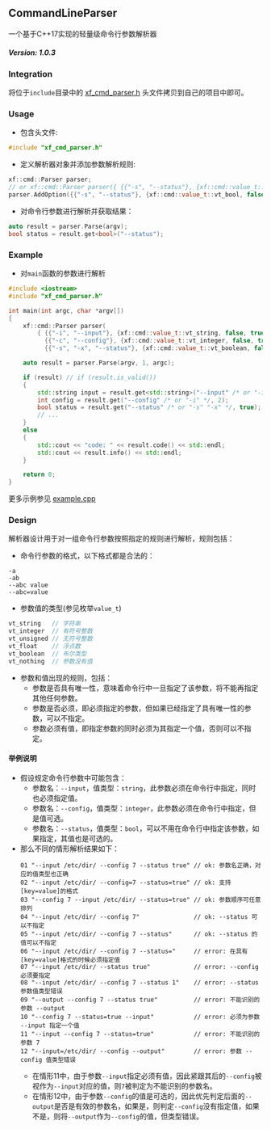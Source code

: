 ## CommandLineParser
一个基于C++17实现的轻量级命令行参数解析器

##### Version: 1.0.3

### Integration
将位于`include`目录中的 [xf_cmd_parser.h](include/xf_cmd_parser.h) 头文件拷贝到自己的项目中即可。

### Usage
* 包含头文件:
```C++
#include "xf_cmd_parser.h"
```
* 定义解析器对象并添加参数解析规则:
```C++
xf::cmd::Parser parser;
// or xf::cmd::Parser parser({ {{"-s", "--status"}, {xf::cmd::value_t::vt_bool, false, true, true}} });
parser.AddOption({{"-s", "--status"}, {xf::cmd::value_t::vt_bool, false, true, true}});
```
* 对命令行参数进行解析并获取结果：
```C++
auto result = parser.Parse(argv);
bool status = result.get<bool>("--status");
```

### Example
* 对`main`函数的参数进行解析
```C++
#include <iostream>
#include "xf_cmd_parser.h"

int main(int argc, char *argv[])
{
    xf::cmd::Parser parser(
        { {{"-i", "--input"}, {xf::cmd::value_t::vt_string, false, true, true}},
          {{"-c", "--config"}, {xf::cmd::value_t::vt_integer, false, true, false}},
          {{"-s", "-x", "--status"}, {xf::cmd::value_t::vt_boolean, false, true, false}} });

    auto result = parser.Parse(argv, 1, argc);

    if (result) // if (result.is_valid())
    {
        std::string input = result.get<std::string>("--input" /* or "-i" */);
        int config = result.get("--config" /* or "-i" */, 2);
        bool status = result.get("--status" /* or "-s" "-x" */, true);
        // ...
    }
    else
    {
        std::cout << "code: " << result.code() << std::endl;
        std::cout << result.info() << std::endl;
    }

    return 0;
}
```
更多示例参见 [example.cpp](example/example.cpp)

### Design
解析器设计用于对一组命令行参数按照指定的规则进行解析，规则包括：
* 命令行参数的格式，以下格式都是合法的：
```
-a
-ab
--abc value
--abc=value
```
* 参数值的类型(参见枚举`value_t`)
```C++
vt_string   // 字符串
vt_integer  // 有符号整数
vt_unsigned // 无符号整数
vt_float    // 浮点数
vt_boolean  // 布尔类型
vt_nothing  // 参数没有值
```
* 参数和值出现的规则，包括：
  * 参数是否具有唯一性，意味着命令行中一旦指定了该参数，将不能再指定其他任何参数。
  * 参数是否必须，即必须指定的参数，但如果已经指定了具有唯一性的参数，可以不指定。
  * 参数必须有值，即指定参数的同时必须为其指定一个值，否则可以不指定。

#### 举例说明
* 假设规定命令行参数中可能包含：
  * 参数名：`--input`，值类型：`string`，此参数必须在命令行中指定，同时也必须指定值。
  * 参数名：`--config`，值类型：`integer`，此参数必须在命令行中指定，但是值可选。
  * 参数名：`--status`，值类型：`bool`，可以不用在命令行中指定该参数，如果指定，其值也是可选的。
* 那么不同的情形解析结果如下：
  ```
  01 "--input /etc/dir/ --config 7 --status true" // ok: 参数名正确，对应的值类型也正确
  02 "--input /etc/dir/ --config=7 --status=true" // ok: 支持[key=value]的格式
  03 "--config 7 --input /etc/dir/ --status=true" // ok: 参数顺序可任意排列
  04 "--input /etc/dir/ --config 7"               // ok: --status 可以不指定
  05 "--input /etc/dir/ --config 7 --status"      // ok: --status 的值可以不指定
  06 "--input /etc/dir/ --config 7 --status="     // error: 在具有[key=value]格式的时候必须指定值
  07 "--input /etc/dir/ --status true"            // error: --config 必须要指定
  08 "--input /etc/dir/ --config 7 --status 1"    // error: --status 参数值类型错误
  09 "--output --config 7 --status true"          // error: 不能识别的参数 --output
  10 "--config 7 --status=true --input"           // error: 必须为参数 --input 指定一个值
  11 "--input --config 7 --status=true"           // error: 不能识别的参数 7
  12 "--input=/etc/dir/ --config --output"        // error: 参数 --config 值类型错误
  ```
  * 在情形11中，由于参数`--input`指定必须有值，因此紧跟其后的`--config`被视作为`--input`对应的值，则`7`被判定为不能识别的参数名。
  * 在情形12中，由于参数`--config`的值是可选的，因此优先判定后面的`--output`是否是有效的参数名，如果是，则判定`--config`没有指定值，如果不是，则将`--output`作为`--config`的值，但类型错误。

